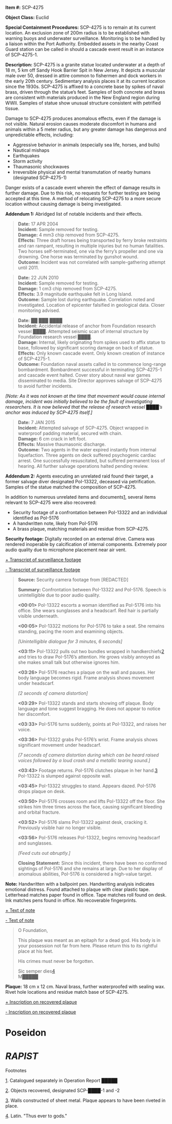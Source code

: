 **Item #:** SCP-4275

**Object Class:** Euclid

**Special Containment Procedures:** SCP-4275 is to remain at its current location. An exclusion zone of 200m radius is to be established with warning buoys and underwater surveillance. Monitoring is to be handled by a liaison within the Port Authority. Embedded assets in the nearby Coast Guard station can be called in should a cascade event result in an instance of SCP-4275-1.

**Description:** SCP-4275 is a granite statue located underwater at a depth of 18 m, 5 km off Sandy Hook Barrier Spit in New Jersey. It depicts a muscular male over 50, dressed in attire common to fishermen and dock workers in the early 20th century. Sedimentary analysis places it at its current location since the 1930s. SCP-4275 is affixed to a concrete base by spikes of naval brass, driven through the statue’s feet. Samples of both concrete and brass are consistent with materials produced in the New England region during WWII. Samples of statue show unusual structure consistent with petrified tissue.

Damage to SCP-4275 produces anomalous effects, even if the damage is not visible. Natural erosion causes moderate discomfort in humans and animals within a 5 meter radius, but any greater damage has dangerous and unpredictable effects, including:

*   Aggressive behavior in animals (especially sea life, horses, and bulls)
*   Nautical mishaps
*   Earthquakes
*   Storm activity
*   Thaumasonic shockwaves
*   Irreversible physical and mental transmutation of nearby humans (designated SCP-4275-1)

Danger exists of a cascade event wherein the effect of damage results in further damage. Due to this risk, no requests for further testing are being accepted at this time. A method of relocating SCP-4275 to a more secure location without causing damage is being investigated.

**Addendum 1:** Abridged list of notable incidents and their effects.

> **Date:** 17 APR 2004  
> **Incident:** Sample removed for testing.  
> **Damage:** 4 mm3 chip removed from SCP-4275.  
> **Effects:** Three draft horses being transported by ferry broke restraints and ran rampant, resulting in multiple injuries but no human fatalities. Two horses self-terminated, one via the ferry’s propeller and one via drowning. One horse was terminated by gunshot wound.  
> **Outcome:** Incident was not correlated with sample-gathering attempt until 2011.

> **Date:** 22 JUN 2010  
> **Incident:** Sample removed for testing.  
> **Damage:** 1 cm3 chip removed from SCP-4275.  
> **Effects:** 3.9 magnitude earthquake felt in Long Island.  
> **Outcome:** Sample lost during earthquake. Correlation noted and investigated. Location of epicenter falsified in geological data. Closer monitoring advised.

> **Date:** ██ ███ ████  
> **Incident:** Accidental release of anchor from Foundation research vessel ████. Attempted seismic scan of internal structure by Foundation research vessel ████.  
> **Damage:** Internal, likely originating from spikes used to affix statue to base, followed by significant scoring damage on back of statue.  
> **Effects:** Only known cascade event. Only known creation of instance of SCP-4275-1.  
> **Outcome:** Foundation naval assets called in to commence long-range bombardment. Bombardment successful in terminating SCP-4275-1 and cascade event halted. Cover story about naval war games disseminated to media. Site Director approves salvage of SCP-4275 to avoid further incidents.

_\[Note: As it was not known at the time that movement would cause internal damage, incident was initially believed to be the fault of investigating researchers. It is now believed that the release of research vessel ████’s anchor was induced by SCP-4275 itself.\]_

> **Date:** 7 JAN 2015  
> **Incident:** Attempted salvage of SCP-4275. Object wrapped in waterproof padding material, secured with chain.  
> **Damage:** 6 cm crack in left foot.  
> **Effects:** Massive thaumasonic discharge.  
> **Outcome:** Two agents in the water expired instantly from internal liquefaction. Three agents on deck suffered psychogenic cardiac arrest. One successfully resuscitated, but suffered permanent loss of hearing. All further salvage operations halted pending review.

**Addendum 2:** Agents executing an unrelated raid found their target, a former salvage diver designated PoI-13322, deceased via petrification. Samples of the statue matched the composition of SCP-4275.

In addition to numerous unrelated items and documents[1](javascript:;), several items relevant to SCP-4275 were also recovered:

*   Security footage of a confrontation between PoI-13322 and an individual identified as PoI-5176
*   A handwritten note, likely from PoI-5176
*   A brass plaque, matching materials and residue from SCP-4275.

**Security footage:** Digitally recorded on an external drive. Camera was rendered inoperable by calcification of internal components. Extremely poor audio quality due to microphone placement near air vent.

[+ Transcript of surveillance footage](javascript:;)

[\- Transcript of surveillance footage](javascript:;)

> **Source:** Security camera footage from \[REDACTED\]
> 
> **Summary:** Confrontation between PoI-13322 and PoI-5176. Speech is unintelligible due to poor audio quality.
> 
> **<Begin Log>**
> 
> **<00:01>** PoI-13322 escorts a woman identified as PoI-5176 into his office. She wears sunglasses and a headscarf. Red hair is partially visible underneath.
> 
> **<00:05>** PoI-13322 motions for PoI-5176 to take a seat. She remains standing, pacing the room and examining objects.
> 
> _\[Unintelligible dialogue for 3 minutes, 6 seconds\]_
> 
> **<03:11>** PoI-13322 pulls out two bundles wrapped in handkerchiefs[2](javascript:;) and tries to draw PoI-5176’s attention. He grows visibly annoyed as she makes small talk but otherwise ignores him.
> 
> **<03:26>** PoI-5176 reaches a plaque on the wall and pauses. Her body language becomes rigid. Frame analysis shows movement under headscarf.
> 
> _\[2 seconds of camera distortion\]_
> 
> **<03:29>** PoI-13322 stands and starts showing off plaque. Body language and tone suggest bragging. He does not appear to notice her discomfort.
> 
> **<03:33>** PoI-5176 turns suddenly, points at PoI-13322, and raises her voice.
> 
> **<03:36>** PoI-13322 grabs PoI-5176’s wrist. Frame analysis shows significant movement under headscarf.
> 
> _\[7 seconds of camera distortion during which can be heard raised voices followed by a loud crash and a metallic tearing sound.\]_
> 
> **<03:43>** Footage returns. PoI-5176 clutches plaque in her hand.[3](javascript:;) PoI-13322 is slumped against opposite wall.
> 
> **<03:45>** PoI-13322 struggles to stand. Appears dazed. PoI-5176 drops plaque on desk.
> 
> **<03:50>** PoI-5176 crosses room and lifts PoI-13322 off the floor. She strikes him three times across the face, causing significant bleeding and orbital fracture.
> 
> **<03:52>** PoI-5176 slams PoI-13322 against desk, cracking it. Previously visible hair no longer visible.
> 
> **<03:56>** PoI-5176 releases PoI-13322, begins removing headscarf and sunglasses.
> 
> _\[Feed cuts out abruptly.\]_
> 
> **<End Log>**
> 
> **Closing Statement:** Since this incident, there have been no confirmed sightings of PoI-5176 and she remains at large. Due to her display of anomalous abilities, PoI-5176 is considered a high-value target.

**Note:** Handwritten with a ballpoint pen. Handwriting analysis indicates emotional distress. Found attached to plaque with clear plastic tape. Letterhead matches paper found in office. Tape matches roll found on desk. Ink matches pens found in office. No recoverable fingerprints.

[+ Text of note](javascript:;)

[\- Text of note](javascript:;)

> O Foundation,
> 
> This plaque was meant as an epitaph for a dead god. His body is in your possession not far from here. Please return this to its rightful place at his feet.
> 
> His crimes must never be forgotten.
> 
> Sic semper dies[4](javascript:;)  
> M█████

**Plaque:** 18 cm x 12 cm. Naval brass, further waterproofed with sealing wax. Rivet hole locations and residue match base of SCP-4275.

[+ Inscription on recovered plaque](javascript:;)

[\- Inscription on recovered plaque](javascript:;)

**Poseidon**
============

_RAPIST_
========

Footnotes

[1](javascript:;). Catalogued separately in Operation Report █████

[2](javascript:;). Objects recovered, designated SCP-████-1 and -2

[3](javascript:;). Walls constructed of sheet metal. Plaque appears to have been riveted in place.

[4](javascript:;). Latin. "Thus ever to gods."
